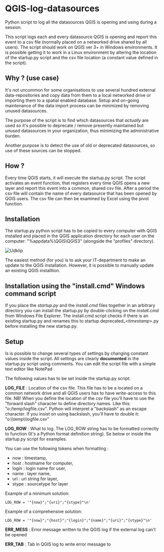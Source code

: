 # QGIS-log-datasources
Python script to log all the datasources QGIS is opening and using during a session. 

This script logs each and every datasource QGIS is opening and report this event to a csv file (normally placed on a networked drive shared by all users). 
The script should work on QGIS ver 3+ in Windows environments. It is possible getting it to work in a Linux environment by altering the location of the startup.py script and the csv file location (a constant value defined in the script).

## Why ? (use case)
It's not uncommon for some organisations to use several hundred external data-repositories and copy data from them to a local networked drive or importing them to a spatial enabled database. Setup and on-going maintenance of the data import process can be minimized by removing unused datasources.  

The purpose of the script is to find which datasources that *actually* are used so it's possible to deprecate / remove presently maintained but *unused* datasources in your organization, thus minimizing the administrative burden. 

Another purpose is to detect the use of old or deprecated datasources, so use of these sources can be stopped. 

## How ? 
Every time QGIS starts, it will execute the startup.py script. The script activates an event function, that registers every time QGIS opens a new layer and report this event into a common, shared csv file. 
After a period the csv file will contain the name of every datasource that has been opened by QGIS users. The csv file can then be examined by Excel using the pivot function. 

## Installation
The startup.py python script has to be copied to every computer with QGIS installed and placed in the QGIS application directory for each user on the computer: "%appdata%\QGIS\QGIS3" (alongside the "profiles" directory). 

![Udklip](https://user-images.githubusercontent.com/1866520/187031406-7b210161-bf60-4e3b-84d3-e262d0162653.jpg)

The easiest method (for you) is to ask your IT-department to make an update to the QGIS installation. However, it is possible to manually update an existing QGIS installtion.

## Installation using the "install.cmd" Windows command script
If you place the *startup.py* and the *install.cmd* files together in an arbitrary directory you can install the startup.py by double-clicking on the *install.cmd* from Windows File Explorer. The install.cmd script checks if there is an existing startup.py and renames this to startup.deprecated_<*timestamp*>.py before installing the new startup.py. 

## Setup
Is is possible to change several types of settings by changing constant values inside the script. All settings are clearly **documented** in the startup.py script using comments. You can edit the script file with a simple text editor like NotePad

The following values has to be set inside the startup.py script:

**LOG_FILE** : Location of the csv file. This file has to be a located on a common network drive and all QGIS users has to have write-access to this file. 
NB! When you define the location of the csv file you'll have to use the "forward slash" character to define directory names. Like this: "o:/temp/logfile.csv". Python will interpret a "backslash" as an escape character. If you insist on using backslash, you'll have to double it: "o:\\\\temp\\\\logfile.csv" 

**LOG_ROW** : What to log. The LOG_ROW string has to be formatted correctly to function (It's a Python format definition string). Se below or inside the startup.py script for examples.

You can use the following tokens when formatting : 
- now : timestamp, 
- host : hostname for computer, 
- login : login name for user, 
- name : layer name, 
- uri : uri string for layer, 
- stype : sourcetype for layer

Example of a minimum solution:

    LOG_ROW = '"{now}";"{uri}";"{stype}"\n'

Example of a comprehensive solution:

    LOG_ROW = '"{now}";"{host}";"{login}";"{name}";"{uri}";"{stype}"\n'

**ERR_MESS**  : Error message written to the QGIS log if the external log can't be opened

**ERR_TAB** : Tab in QGIS log to write error message to




